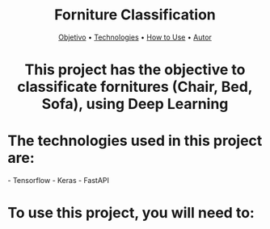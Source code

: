 <h1 align="center">Forniture Classification</h1>
<p align="center">
 <a href="#objective">Objetivo</a> •
 <a href="#technologies">Technologies</a> • 
 <a href="#userguide">How to Use</a> • 
 <a href="#autor">Autor</a>
</p>
<h1 align="center" href="#objective">This project has the objective to classificate fornitures (Chair, Bed, Sofa), using Deep Learning</h1>
<h1 href="#technologies">The technologies used in this project are:</h1>
<a>- Tensorflow</a>
<a>- Keras</a>
<a>- FastAPI</a>
<h1 href="userguide">To use this project, you will need to:</h1>



